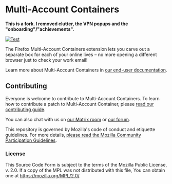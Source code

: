 # Multi-Account Containers

**This is a fork. I removed clutter, the VPN popups and the "onboarding"/"achievements".**

[![Test](https://github.com/mozilla/multi-account-containers/actions/workflows/test.yaml/badge.svg)](https://github.com/mozilla/multi-account-containers/actions/workflows/test.yaml)

The Firefox Multi-Account Containers extension lets you carve out a separate box for each of your online lives – no more opening a different browser just to check your work email!

Learn more about Multi-Account Containers in
[our end-user documentation][enduser].

## Contributing

Everyone is welcome to contribute to Multi-Account Containers. To learn how
to contribute a patch to Multi-Account Container, please
[read our contributing guide][contributing].

You can also chat with us on [our Matrix room][matrix] or [our forum][forum].

This repository is governed by Mozilla's code of conduct and etiquette
guidelines. For more details, [please read the Mozilla Community Participation Guidelines][cpg].

### License

This Source Code Form is subject to the terms of the Mozilla Public
License, v. 2.0. If a copy of the MPL was not distributed with this
file, You can obtain one at https://mozilla.org/MPL/2.0/.

<!-- Please keep the list in alphabetical order -->
[contributing]: CONTRIBUTING.md
[cpg]: https://www.mozilla.org/about/governance/policies/participation/
[enduser]: https://support.mozilla.org/en-US/kb/containers
[forum]: https://discourse.mozilla.org/c/containers/223
[matrix]: https://matrix.to/#/#containers:mozilla.org
